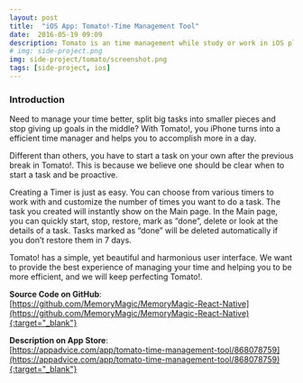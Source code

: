 ```yaml
---
layout: post
title:  "iOS App: Tomato!-Time Management Tool"
date:  2016-05-19 09:09
description: Tomato is an time management while study or work in iOS platform, with Tomato, you iPhone turns into a efficient time manager and helps you to accomplish more in a day.  
# img: side-project.png
img: side-project/tomato/screenshot.png
tags: [side-project, ios]
---
```


### Introduction
Need to manage your time better, split big tasks into smaller pieces and stop giving up goals in the middle? With Tomato!, you iPhone turns into a efficient time manager and helps you to accomplish more in a day.

Different than others, you have to start a task on your own after the previous break in Tomato!. This is because we believe one should be clear when to start a task and be proactive.

Creating a Timer is just as easy. You can choose from various timers to work with and customize the number of times you want to do a task. The task you created will instantly show on the Main page. In the Main page, you can quickly start, stop, restore, mark as “done”, delete or look at the details of a task. Tasks marked as “done” will be deleted automatically if you don’t restore them in 7 days.

Tomato! has a simple, yet beautiful and harmonious user interface. We want to provide the best experience of managing your time and helping you to be more efficient, and we will keep perfecting Tomato!.

<!-- ![screenshot](/assets/img/side-project/tomato/screenshot.png) -->


**Source Code on GitHub**:<br>
[https://github.com/MemoryMagic/MemoryMagic-React-Native](https://github.com/MemoryMagic/MemoryMagic-React-Native){:target="_blank"}

**Description on App Store**:<br>
[https://appadvice.com/app/tomato-time-management-tool/868078759](https://appadvice.com/app/tomato-time-management-tool/868078759){:target="_blank"}
